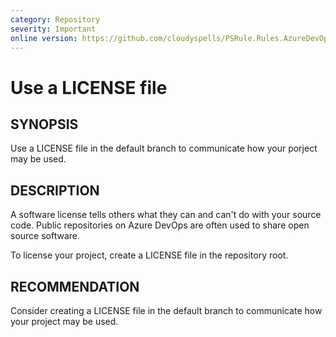 ```yaml
---
category: Repository
severity: Important
online version: https://github.com/cloudyspells/PSRule.Rules.AzureDevOps/blob/main/src/PSRule.Rules.AzureDevOps/en-US/AzureDevOps.Repos.License.md
---
```


# Use a LICENSE file

## SYNOPSIS

Use a LICENSE file in the default branch to communicate how your porject may be used.

## DESCRIPTION

A software license tells others what they can and can't do with your source code.
Public repositories on Azure DevOps are often used to share open source software.

To license your project, create a LICENSE file in the repository root.

## RECOMMENDATION

Consider creating a LICENSE file in the default branch to communicate how your
project may be used.
